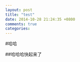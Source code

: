 ```yaml
---
layout: post
title: "test"
date: 2014-10-28 21:24:35 +0800
comments: true
categories: 
---
```

#哈哈

##哈哈哈快起来了
